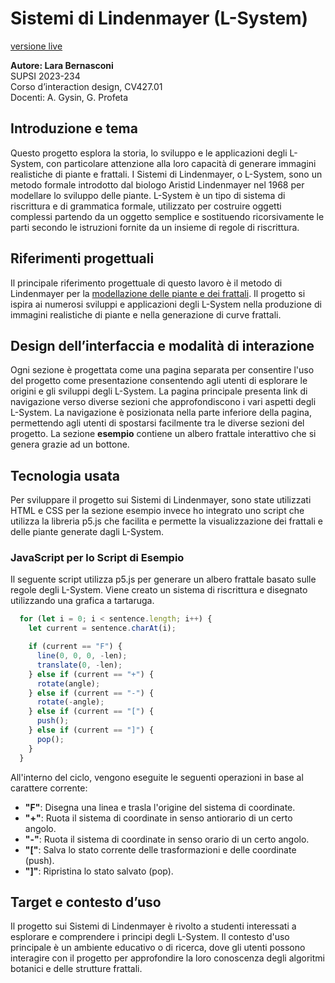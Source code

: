 # Sistemi di Lindenmayer (L-System)
[versione live](https://larobernasconi.github.io/l-system/)

**Autore: Lara Bernasconi**  
SUPSI 2023-234  
Corso d’interaction design, CV427.01  
Docenti: A. Gysin, G. Profeta  

## Introduzione e tema
Questo progetto esplora la storia, lo sviluppo e le applicazioni degli L-System, con particolare attenzione alla loro capacità di generare immagini realistiche di piante e frattali. I Sistemi di Lindenmayer, o L-System, sono un metodo formale introdotto dal biologo Aristid Lindenmayer nel 1968 per modellare lo sviluppo delle piante. L-System è un tipo di sistema di riscrittura e di grammatica formale, utilizzato per costruire oggetti complessi partendo da un oggetto semplice e sostituendo ricorsivamente le parti secondo le istruzioni fornite da un insieme di regole di riscrittura. 

## Riferimenti progettuali
Il principale riferimento progettuale di questo lavoro è il metodo di Lindenmayer per la [modellazione delle piante e dei frattali](http://algorithmicbotany.org/). Il progetto si ispira ai numerosi sviluppi e applicazioni degli L-System nella produzione di immagini realistiche di piante e nella generazione di curve frattali.

## Design dell’interfaccia e modalità di interazione

Ogni sezione è progettata come una pagina separata per consentire l'uso del progetto come presentazione consentendo agli utenti di esplorare le origini e gli sviluppi degli L-System. La pagina principale presenta link di navigazione verso diverse sezioni che approfondiscono i vari aspetti degli L-System. La navigazione è posizionata nella parte inferiore della pagina, permettendo agli utenti di spostarsi facilmente tra le diverse sezioni del progetto. La sezione **esempio** contiene un albero frattale interattivo che si genera grazie ad un bottone.


## Tecnologia usata
Per sviluppare il progetto sui Sistemi di Lindenmayer, sono state utilizzati HTML e CSS per la sezione esempio invece ho integrato uno script che utilizza la libreria p5.js che facilita e permette la visualizzazione dei frattali e delle piante generate dagli L-System.


### JavaScript per lo Script di Esempio

Il seguente script utilizza p5.js per generare un albero frattale basato sulle regole degli L-System. Viene creato un sistema di riscrittura e disegnato utilizzando una grafica a tartaruga.


```javascript
  for (let i = 0; i < sentence.length; i++) {
    let current = sentence.charAt(i);

    if (current == "F") {
      line(0, 0, 0, -len);
      translate(0, -len);
    } else if (current == "+") {
      rotate(angle);
    } else if (current == "-") {
      rotate(-angle);
    } else if (current == "[") {
      push();
    } else if (current == "]") {
      pop();
    }
  }
```


All'interno del ciclo, vengono eseguite le seguenti operazioni in base al carattere corrente:
- **"F"**: Disegna una linea e trasla l'origine del sistema di coordinate.
- **"+"**: Ruota il sistema di coordinate in senso antiorario di un certo angolo.
- **"-"**: Ruota il sistema di coordinate in senso orario di un certo angolo.
- **"["**: Salva lo stato corrente delle trasformazioni e delle coordinate (push).
- **"]"**: Ripristina lo stato salvato (pop).


## Target e contesto d’uso
Il progetto sui Sistemi di Lindenmayer è rivolto a studenti interessati a esplorare e comprendere i principi degli L-System. Il contesto d'uso principale è un ambiente educativo o di ricerca, dove gli utenti possono interagire con il progetto per approfondire la loro conoscenza degli algoritmi botanici e delle strutture frattali.
